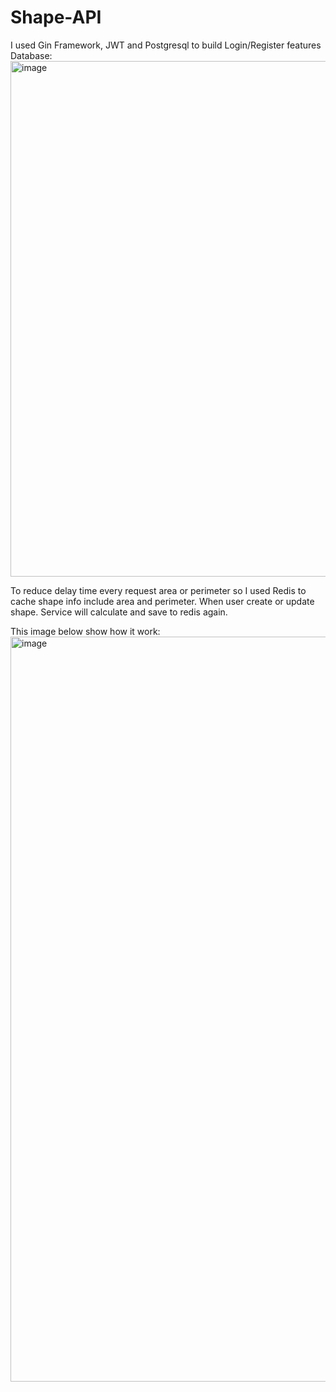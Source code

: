 # Shape-API

I used Gin Framework, JWT and Postgresql to build Login/Register features
Database:
<img width="825" alt="image" src="https://user-images.githubusercontent.com/39989729/179405889-f829a25a-998f-4b01-b907-e68fcfc00f67.png">

To reduce delay time every request area or perimeter so I used Redis to cache shape info include area and perimeter.
When user create or update shape. Service will calculate and save to redis again.

This image below show how it work:
<img width="1192" alt="image" src="https://user-images.githubusercontent.com/39989729/179392107-14303823-33d4-48ba-86ae-ce08b4e436f1.png">
